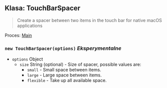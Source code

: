 ## Klasa: TouchBarSpacer

> Create a spacer between two items in the touch bar for native macOS applications

Proces: [Main](../tutorial/quick-start.md#main-process)

### `new TouchBarSpacer(options)` *Eksperymentalne*

* `options` Object 
  * `size` String (optional) - Size of spacer, possible values are: 
    * `small` - Small space between items.
    * `large` - Large space between items.
    * `flexible` - Take up all available space.